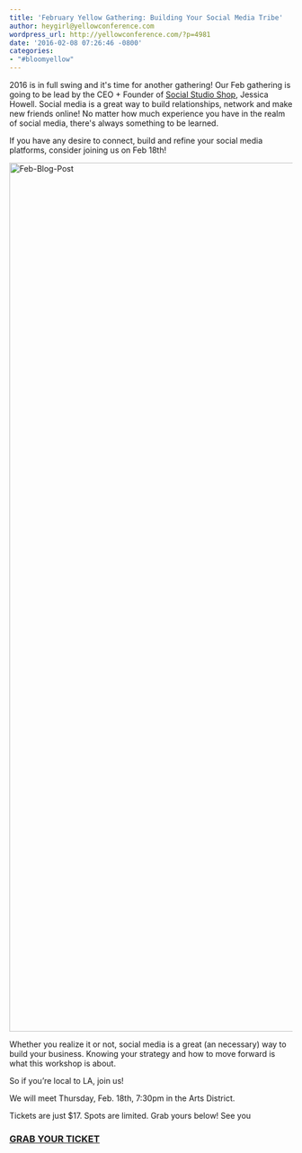 ```yaml
---
title: 'February Yellow Gathering: Building Your Social Media Tribe'
author: heygirl@yellowconference.com
wordpress_url: http://yellowconference.com/?p=4981
date: '2016-02-08 07:26:46 -0800'
categories:
- "#bloomyellow"
---
```

<p>2016 is in full swing and it's time for another gathering! Our Feb gathering is going to be lead by the CEO + Founder of <a href="http://www.socialstudioshop.com/" target="_blank">Social Studio Shop</a>, Jessica Howell. Social media is a great way to build relationships, network and make new friends online! No matter how much experience you have in the realm of social media, there's always something to be learned.</p>
<p>If you have any desire to connect, build and refine your social media platforms, consider joining us on Feb 18th!</p>
<p><a href="https://www.eventbrite.com/e/building-your-social-media-tribe-tickets-21283047167"><img class="aligncenter wp-image-4982 size-full" src="http://yellowconference.com/wp-content/uploads/2016/02/Feb-Blog-Post.jpg" alt="Feb-Blog-Post" width="700" height="1547" /></a></p>
<p>Whether you realize it or not, social media is a great (an necessary) way to build your business. Knowing your strategy and how to move forward is what this workshop is about.</p>
<p>So if you&rsquo;re local to LA, join us!</p>
<p>We will meet Thursday, Feb. 18th, 7:30pm in the Arts District.</p>
<p>Tickets are just $17. Spots are limited. Grab yours below! See you</p>
<h3><a href="https://www.eventbrite.com/e/building-your-social-media-tribe-tickets-21283047167" target="_blank">GRAB YOUR TICKET</a></h3></p>
